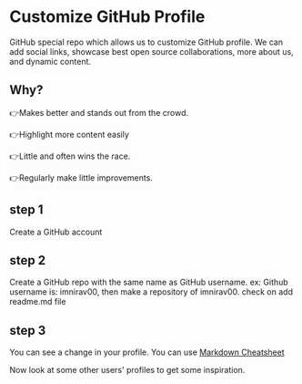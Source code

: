 
# Customize GitHub Profile

GitHub special repo which allows us to customize GitHub profile.
We can add social links, showcase best open source collaborations, more about us, and dynamic content.

## Why?
👉Makes better and stands out from the crowd.

👉Highlight more content easily

👉Little and often wins the race.

👉Regularly make little improvements.

## step 1
Create a GitHub account

## step 2
Create a GitHub repo with the same name as GitHub username.
ex: Github username is: imnirav00, then make a repository of imnirav00.
check on add readme.md file

## step 3
You can see a change in your profile. You can use [Markdown Cheatsheet](./markdown/README.md)

Now look at some other users' profiles to get some inspiration.
